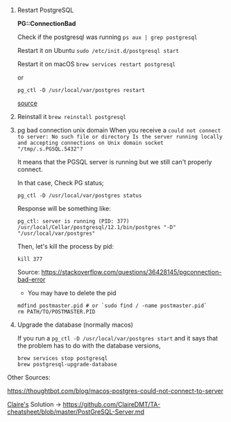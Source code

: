 
1. Restart PostgreSQL

    **PG::ConnectionBad**

    Check if the postgresql was running
    `ps aux | grep postgresql`

    Restart it on Ubuntu
    `sudo /etc/init.d/postgresql start`
    
    Restart it on macOS
    `brew services restart postgresql`
    
    or
    
    `pg_ctl -D /usr/local/var/postgres restart` 
    
    [source](https://stackoverflow.com/questions/42344890/how-to-restart-postgresql-on-os-x)

2. Reinstall it
    `brew reinstall postgresql`

3. pg bad connection unix domain
    When you receive a `could not connect to server: No such file or directory Is the server running locally and accepting connections on Unix domain socket "/tmp/.s.PGSQL.5432"?`

    It means that the PGSQL server is running but we still can't properly connect.

    In that case, Check PG status;

    `pg_ctl -D /usr/local/var/postgres status`
    
    Response will be something like:

    ```
    pg_ctl: server is running (PID: 377)
    /usr/local/Cellar/postgresql/12.1/bin/postgres "-D" "/usr/local/var/postgres"
    ```

    Then, let's kill the process by pid:

    `kill 377`

    Source: https://stackoverflow.com/questions/36428145/pgconnection-bad-error
    
    * You may have to delete the pid

   ```
   mdfind postmaster.pid # or `sudo find / -name postmaster.pid`
   rm PATH/TO/POSTMASTER.PID
   ```
4. Upgrade the database (normally macos)

   If you run a `pg_ctl -D /usr/local/var/postgres start` and it says that the problem has to do with the database versions, 
   ```
   brew services stop postgresql
   brew postgresql-upgrade-database
   ```

Other Sources:

https://thoughtbot.com/blog/macos-postgres-could-not-connect-to-server

[Claire's](https://github.com/ClaireDMT) Solution -> https://github.com/ClaireDMT/TA-cheatsheet/blob/master/PostGreSQL-Server.md
